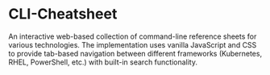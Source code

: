 # CLI-Cheatsheet
An interactive web-based collection of command-line reference sheets for various technologies. The implementation uses vanilla JavaScript and CSS to provide tab-based navigation between different frameworks (Kubernetes, RHEL, PowerShell, etc.) with built-in search functionality. 
